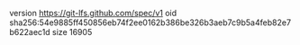 version https://git-lfs.github.com/spec/v1
oid sha256:54e9885ff450856eb74f2ee0162b386be326b3aeb7c9b5a4feb82e7b622aec1d
size 16905
